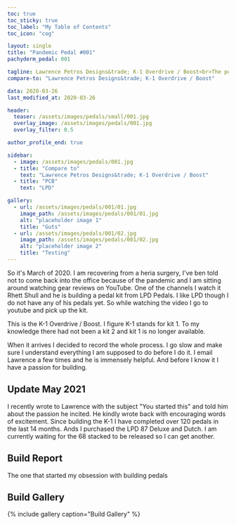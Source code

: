 ```yaml
---
toc: true
toc_sticky: true
toc_label: "My Table of Contents"
toc_icon: "cog"

layout: single
title: "Pandemic Pedal #001"
pachyderm_pedal: 001

tagline: Lawrence Petros Designs&trade; K-1 Overdrive / Boost<br>The pedal that started it all.
compare-to: "Lawrence Petros Designs&trade; K-1 Overdrive / Boost"

data: 2020-03-26
last_modified_at: 2020-03-26

header:
  teaser: /assets/images/pedals/small/001.jpg
  overlay_image: /assets/images/pedals/001.jpg
  overlay_filter: 0.5

author_profile_end: true

sidebar:
  - image: /assets/images/pedals/001.jpg
  - title: "Compare to"
    text: "Lawrence Petros Designs&trade; K-1 Overdrive / Boost"
  - title: "PCB"
    text: "LPD"

gallery:
  - url: /assets/images/pedals/001/01.jpg
    image_path: /assets/images/pedals/001/01.jpg
    alt: "placeholder image 1"
    title: "Guts"
  - url: /assets/images/pedals/001/02.jpg
    image_path: /assets/images/pedals/001/02.jpg
    alt: "placeholder image 2"
    title: "Testing"
---
```


So it's March of 2020. I am recovering from a heria surgery, I've ben told not to come back into the office because of the pandemic and I am sitting around watching gear reviews on YouTube. One of the channels I watch it Rhett Shull and he is building a pedal kit from LPD Pedals. I like LPD though I do not have any of his pedals yet. So while watching the video I go to youtube and pick up the kit. 

This is the K-1 Overdrive / Boost. I figure K-1 stands for kit 1. To my knowledge there had not been a kit 2 and kit 1 is no longer available. 

When it arrives I decided to record the whole process. I go slow and make sure I understand everything I am supposed to do before I do it. I email Lawrence a few times and he is immensely helpful. And before I know it I have a passion for building.

## Update May 2021

I recently wrote to Lawrence with the subject "You started this" and told him about the passion he incited. He kindly wrote back with encouraging words of excitement. Since building the K-1 I have completed over 120 pedals in the last 14 months. Ands I purchased the LPD 87 Deluxe and Dutch. I am currently waiting for the 68 stacked to be released so I can get another.

## Build Report

The one that started my obsession with building pedals

## Build Gallery

{% include gallery caption="Build Gallery" %}
